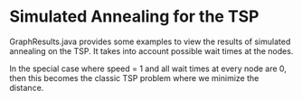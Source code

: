 # Simulated Annealing for the TSP

GraphResults.java provides some examples to view the results of simulated annealing on the TSP. It takes into account possible wait times at the nodes.

In the special case where speed = 1 and all wait times at every node are 0, then this becomes the classic TSP problem where we minimize the distance.
